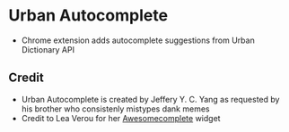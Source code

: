 # Urban Autocomplete
- Chrome extension adds autocomplete suggestions from Urban Dictionary API

## Credit
- Urban Autocomplete is created by Jeffery Y. C. Yang as requested by his brother who consistenly mistypes dank memes
- Credit to Lea Verou for her [Awesomecomplete](https://leaverou.github.io/awesomplete/) widget
